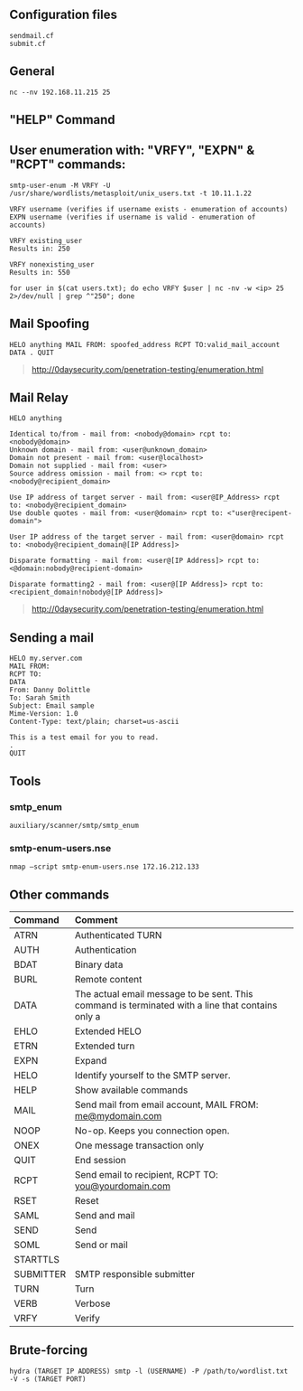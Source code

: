 ## Configuration files
```
sendmail.cf
submit.cf
```

## General
```
nc -‐nv 192.168.11.215 25
```

## "HELP" Command

## User enumeration with: "VRFY", "EXPN" & "RCPT" commands:

```
smtp-user-enum -M VRFY -U /usr/share/wordlists/metasploit/unix_users.txt -t 10.11.1.22
```

```
VRFY username (verifies if username exists - enumeration of accounts)
EXPN username (verifies if username is valid - enumeration of accounts)
```

```
VRFY existing_user
Results in: 250

VRFY nonexisting_user
Results in: 550
```

```
for user in $(cat users.txt); do echo VRFY $user | nc -nv -w <ip> 25 2>/dev/null | grep ^"250"; done
```

## Mail Spoofing
```
HELO anything MAIL FROM: spoofed_address RCPT TO:valid_mail_account DATA . QUIT
```
> http://0daysecurity.com/penetration-testing/enumeration.html

## Mail Relay
```
HELO anything

Identical to/from - mail from: <nobody@domain> rcpt to: <nobody@domain>
Unknown domain - mail from: <user@unknown_domain>
Domain not present - mail from: <user@localhost>
Domain not supplied - mail from: <user>
Source address omission - mail from: <> rcpt to: <nobody@recipient_domain>

Use IP address of target server - mail from: <user@IP_Address> rcpt to: <nobody@recipient_domain>
Use double quotes - mail from: <user@domain> rcpt to: <"user@recipent-domain">

User IP address of the target server - mail from: <user@domain> rcpt to: <nobody@recipient_domain@[IP Address]>

Disparate formatting - mail from: <user@[IP Address]> rcpt to: <@domain:nobody@recipient-domain>

Disparate formatting2 - mail from: <user@[IP Address]> rcpt to: <recipient_domain!nobody@[IP Address]>
```
> http://0daysecurity.com/penetration-testing/enumeration.html

## Sending a mail
```
HELO my.server.com
MAIL FROM:
RCPT TO:
DATA
From: Danny Dolittle
To: Sarah Smith
Subject: Email sample
Mime-Version: 1.0
Content-Type: text/plain; charset=us-ascii

This is a test email for you to read.
.
QUIT
```

## Tools

### smtp_enum
```
auxiliary/scanner/smtp/smtp_enum
```

### smtp-enum-users.nse
```
nmap –script smtp-enum-users.nse 172.16.212.133
```
## Other commands

| Command | Comment |
| :------ | :------ |
| ATRN |	Authenticated TURN |
| AUTH | 	Authentication |
| BDAT | 	Binary data |
| BURL | 	Remote content |
| DATA | 	The actual email message to be sent. This command is terminated with a line that contains only a |
| EHLO | 	Extended HELO |
| ETRN | 	Extended turn |
| EXPN | 	Expand |
| HELO | 	Identify yourself to the SMTP server. |
| HELP | 	Show available commands |
| MAIL | 	Send mail from email account, MAIL FROM: me@mydomain.com |
| NOOP | 	No-op. Keeps you connection open. |
| ONEX | 	One message transaction only |
| QUIT | 	End session |
| RCPT | 	Send email to recipient,  RCPT TO: you@yourdomain.com |
| RSET | 	Reset |
| SAML | 	Send and mail |
| SEND | 	Send |
| SOML | 	Send or mail |
| STARTTLS | |
| SUBMITTER | SMTP responsible submitter |
| TURN | 	Turn |
| VERB | 	Verbose |
| VRFY | 	Verify |

## Brute-forcing 
```
hydra (TARGET IP ADDRESS) smtp -l (USERNAME) -P /path/to/wordlist.txt -V -s (TARGET PORT)
```